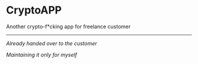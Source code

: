 # CryptoAPP
Another crypto-f*cking app for freelance customer
***
*Already handed over to the customer* 

*Maintaining it only for myself*
